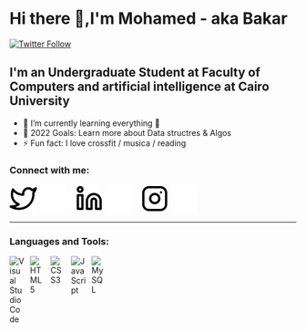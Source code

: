 

# Hi there 👋,I'm Mohamed - aka Bakar



[![Twitter Follow](https://img.shields.io/twitter/follow/bakar10?color=1DA1F2&logo=twitter&style=for-the-badge)](https://twitter.com/MAbobakr17)


## I'm an Undergraduate Student at Faculty of Computers and artificial intelligence at Cairo University

- 🌱 I’m currently learning everything 🤣
- 🥅 2022 Goals: Learn more about Data structres & Algos
- ⚡ Fun fact: I love crossfit / musica / reading 

### Connect with me:

[![website](./img/twitter-light.svg)](https://twitter.com/MAbobakr17#gh-light-mode-only)
[![website](./img/twitter-dark.svg)](https://twitter.com/MAbobakr17#gh-dark-mode-only)
&nbsp;&nbsp;
[![website](./img/linkedin-light.svg)]([linkedin]#gh-light-mode-only)
[![website](./img/linkedin-dark.svg)]([linkedin]#gh-dark-mode-only)
&nbsp;&nbsp;
[![Instagram](./img/instagram-light.svg)](https://instagram.com/mohamed_abobakr17#gh-light-mode-only)
[![website](./img/instagram-dark.svg)](https://instagram.com/mohamed_abobakr17#gh-dark-mode-only)


---

### Languages and Tools:

<img align="left" alt="Visual Studio Code" width="26px" src="https://cdn.jsdelivr.net/gh/devicons/devicon/icons/vscode/vscode-original.svg" style="padding-right:10px;" />
<img align="left" alt="HTML5" width="26px" src="https://cdn.jsdelivr.net/gh/devicons/devicon/icons/html5/html5-original.svg" style="padding-right:10px;" />
<img align="left" alt="CSS3" width="26px" src="https://cdn.jsdelivr.net/gh/devicons/devicon/icons/css3/css3-original.svg" style="padding-right:10px;" />
<img align="left" alt="JavaScript" width="26px" src="https://cdn.jsdelivr.net/gh/devicons/devicon/icons/javascript/javascript-original.svg" style="padding-right:10px;" />
<img align="left" alt="MySQL" width="26px" src="https://cdn.jsdelivr.net/gh/devicons/devicon/icons/mysql/mysql-original.svg" style="padding-right:10px;" />














[twitter]: https://twitter.com/MAbobakr17
[instagram]: https://instagram.com/mohamed_abobakr17
[linkedin]: https://linkedin.com/in/

